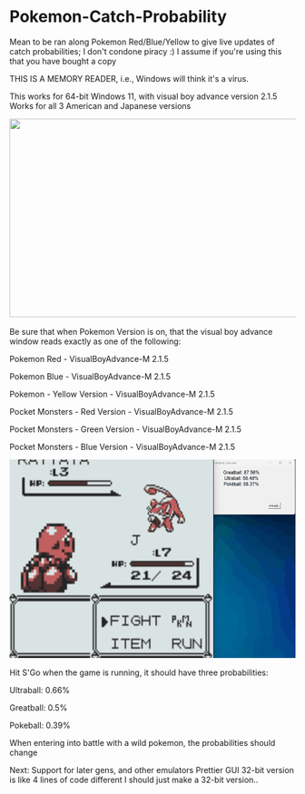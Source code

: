 # Pokemon-Catch-Probability
Mean to be ran along Pokemon Red/Blue/Yellow to give live updates of catch probabilities;
I don't condone piracy :) I assume if you're using this that you have bought a copy

THIS IS A MEMORY READER, i.e., Windows will think it's a virus.

This works for 64-bit Windows 11, with visual boy advance version 2.1.5
Works for all 3 American and Japanese versions

<img src="Example.gif" width="600" height="350"/>

Be sure that when Pokemon Version is on, that the visual boy advance window reads exactly as one of the following: 

Pokemon Red - VisualBoyAdvance-M 2.1.5

Pokemon Blue - VisualBoyAdvance-M 2.1.5

Pokemon - Yellow Version - VisualBoyAdvance-M 2.1.5

Pocket Monsters - Red Version - VisualBoyAdvance-M 2.1.5

Pocket Monsters - Green Version - VisualBoyAdvance-M 2.1.5

Pocket Monsters - Blue Version - VisualBoyAdvance-M 2.1.5


<img src="it works.gif" width="650" height="350"/>


Hit S'Go when the game is running, it should have three probabilities:

Ultraball: 0.66%

Greatball: 0.5%

Pokeball: 0.39%

When entering into battle with a wild pokemon, the probabilities should change

Next:
Support for later gens, and other emulators
Prettier GUI
32-bit version is like 4 lines of code different I should just make a 32-bit version..
